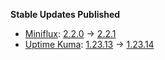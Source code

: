 **Stable Updates Published**

* [Miniflux](https://github.com/miniflux/v2): [2.2.0](https://github.com/miniflux/v2/releases/tag/2.2.0) -> [2.2.1](https://github.com/miniflux/v2/releases/tag/2.2.1)
* [Uptime Kuma](https://github.com/louislam/uptime-kuma): [1.23.13](https://github.com/louislam/uptime-kuma/releases/tag/1.23.13) -> [1.23.14](https://github.com/louislam/uptime-kuma/releases/tag/1.23.14)
